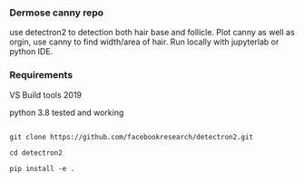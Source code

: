### Dermose canny repo 

use detectron2 to detection both hair base and follicle. Plot canny as well as orgin, use canny to find width/area of hair. Run locally with jupyterlab or python IDE.

### Requirements

VS Build tools 2019

python 3.8 tested and working 

```console

git clone https://github.com/facebookresearch/detectron2.git

cd detectron2

pip install -e .

```
